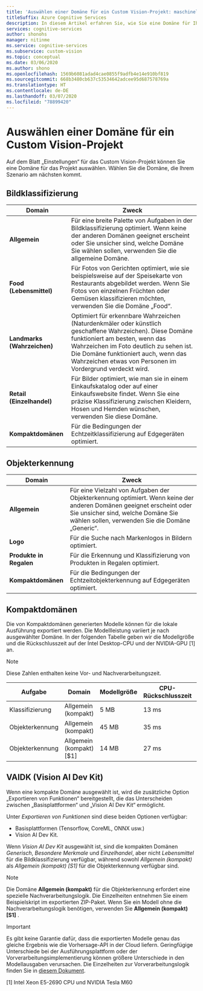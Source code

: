 ```yaml
---
title: 'Auswählen einer Domäne für ein Custom Vision-Projekt: maschinelles Sehen'
titleSuffix: Azure Cognitive Services
description: In diesem Artikel erfahren Sie, wie Sie eine Domäne für Ihr Projekt im Custom Vision Service auswählen.
services: cognitive-services
author: shonohs
manager: nitinme
ms.service: cognitive-services
ms.subservice: custom-vision
ms.topic: conceptual
ms.date: 03/06/2020
ms.author: shono
ms.openlocfilehash: 1569b6081adad4cae0855f9adfb4e14e910bf819
ms.sourcegitcommit: 668b3480cb637c53534642adcee95d687578769a
ms.translationtype: HT
ms.contentlocale: de-DE
ms.lasthandoff: 03/07/2020
ms.locfileid: "78899420"
---
```

# <a name="select-a-domain-for-a-custom-vision-project"></a>Auswählen einer Domäne für ein Custom Vision-Projekt

Auf dem Blatt „Einstellungen“ für das Custom Vision-Projekt können Sie eine Domäne für das Projekt auswählen. Wählen Sie die Domäne, die Ihrem Szenario am nächsten kommt.

## <a name="image-classification"></a>Bildklassifizierung

|Domain|Zweck|
|---|---|
|__Allgemein__| Für eine breite Palette von Aufgaben in der Bildklassifizierung optimiert. Wenn keine der anderen Domänen geeignet erscheint oder Sie unsicher sind, welche Domäne Sie wählen sollen, verwenden Sie die allgemeine Domäne.|
|__Food (Lebensmittel)__|Für Fotos von Gerichten optimiert, wie sie beispielsweise auf der Speisekarte von Restaurants abgebildet werden. Wenn Sie Fotos von einzelnen Früchten oder Gemüsen klassifizieren möchten, verwenden Sie die Domäne „Food“.|
|__Landmarks (Wahrzeichen)__|Optimiert für erkennbare Wahrzeichen (Naturdenkmäler oder künstlich geschaffene Wahrzeichen). Diese Domäne funktioniert am besten, wenn das Wahrzeichen im Foto deutlich zu sehen ist. Die Domäne funktioniert auch, wenn das Wahrzeichen etwas von Personen im Vordergrund verdeckt wird.|
|__Retail (Einzelhandel)__|Für Bilder optimiert, wie man sie in einem Einkaufskatalog oder auf einer Einkaufswebsite findet. Wenn Sie eine präzise Klassifizierung zwischen Kleidern, Hosen und Hemden wünschen, verwenden Sie diese Domäne.|
|__Kompaktdomänen__| Für die Bedingungen der Echtzeitklassifizierung auf Edgegeräten optimiert.|

## <a name="object-detection"></a>Objekterkennung

|Domain|Zweck|
|---|---|
|__Allgemein__| Für eine Vielzahl von Aufgaben der Objekterkennung optimiert. Wenn keine der anderen Domänen geeignet erscheint oder Sie unsicher sind, welche Domäne Sie wählen sollen, verwenden Sie die Domäne „Generic“.|
|__Logo__|Für die Suche nach Markenlogos in Bildern optimiert.|
|__Produkte in Regalen__|Für die Erkennung und Klassifizierung von Produkten in Regalen optimiert.|
|__Kompaktdomänen__| Für die Bedingungen der Echtzeitobjekterkennung auf Edgegeräten optimiert.|

## <a name="compact-domains"></a>Kompaktdomänen

Die von Kompaktdomänen generierten Modelle können für die lokale Ausführung exportiert werden. Die Modellleistung variiert je nach ausgewählter Domäne. In der folgenden Tabelle geben wir die Modellgröße und die Rückschlusszeit auf der Intel Desktop-CPU und der NVIDIA-GPU \[1\] an. 

> [!NOTE]
> Diese Zahlen enthalten keine Vor- und Nachverarbeitungszeit.

|Aufgabe|Domain|Modellgröße|CPU-Rückschlusszeit|GPU-Rückschlusszeit|
|---|---|---|---|---|
|Klassifizierung|Allgemein (kompakt)|5 MB|13 ms|5 ms|
|Objekterkennung|Allgemein (kompakt)|45 MB|35 ms|5 ms|
|Objekterkennung|Allgemein (kompakt) [$1]|14 MB|27 ms|7 ms|

## <a name="vaidk-vision-ai-dev-kit"></a>VAIDK (Vision AI Dev Kit)

Wenn eine kompakte Domäne ausgewählt ist, wird die zusätzliche Option „Exportieren von Funktionen“ bereitgestellt, die das Unterscheiden zwischen „Basisplattformen“ und „Vision AI Dev Kit“ ermöglicht.

Unter _Exportieren von Funktionen_ sind diese beiden Optionen verfügbar:

- Basisplattformen (Tensorflow, CoreML, ONNX usw.)
- Vision AI Dev Kit.

Wenn _Vision AI Dev Kit_ ausgewählt ist, sind die kompakten Domänen _Generisch_, _Besondere Merkmale_ und _Einzelhandel_, aber nicht _Lebensmittel_ für die Bildklassifizierung verfügbar, während sowohl _Allgemein (kompakt)_ als _Allgemein (kompakt) [S1]_ für die Objekterkennung verfügbar sind.

>[!NOTE]
>Die Domäne __Allgemein (kompakt)__ für die Objekterkennung erfordert eine spezielle Nachverarbeitungslogik. Die Einzelheiten entnehmen Sie einem Beispielskript im exportierten ZIP-Paket. Wenn Sie ein Modell ohne die Nachverarbeitungslogik benötigen, verwenden Sie __Allgemein (kompakt) [S1]__ .

>[!IMPORTANT]
>Es gibt keine Garantie dafür, dass die exportierten Modelle genau das gleiche Ergebnis wie die Vorhersage-API in der Cloud liefern. Geringfügige Unterschiede bei der Ausführungsplattform oder der Vorverarbeitungsimplementierung können größere Unterschiede in den Modellausgaben verursachen. Die Einzelheiten zur Vorverarbeitungslogik finden Sie in [diesem Dokument](python-tutorial.md).

\[1\] Intel Xeon E5-2690 CPU und NVIDIA Tesla M60
